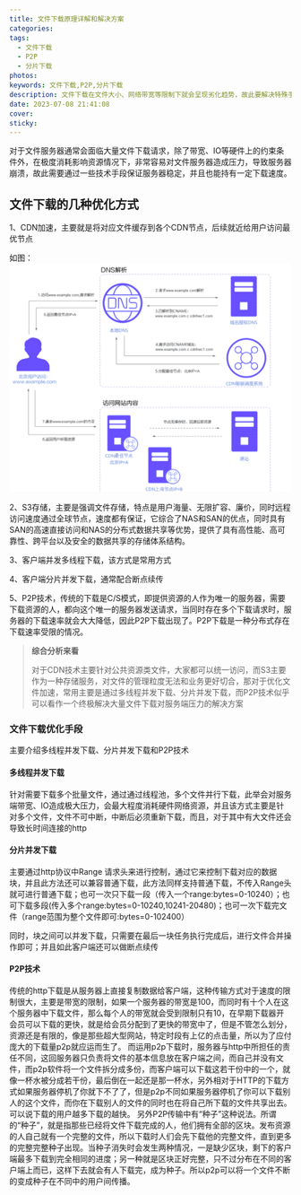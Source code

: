 ```yaml
---
title: 文件下载原理详解和解决方案
categories:
tags:
  - 文件下载
  - P2P
  - 分片下载
photos:
keywords: 文件下载,P2P,分片下载
description: 文件下载在文件大小、网络带宽等限制下就会呈现劣化趋势，故此要解决特殊手段解决
date: 2023-07-08 21:41:08
cover:
sticky:
---
```


对于文件服务器通常会面临大量文件下载请求，除了带宽、IO等硬件上的约束条件外，在极度消耗影响资源情况下，非常容易对文件服务器造成压力，导致服务器崩溃，故此需要通过一些技术手段保证服务器稳定，并且也能持有一定下载速度。



## 文件下载的几种优化方式



1、CDN加速，主要就是将对应文件缓存到各个CDN节点，后续就近给用户访问最优节点

如图：![CDN示意图](20230708/image-20230708215634360.png)



2、S3存储，主要是强调文件存储，特点是用户海量、无限扩容、廉价，同时远程访问速度通过全球节点，速度都有保证，它综合了NAS和SAN的优点，同时具有SAN的高速直接访问和NAS的分布式数据共享等优势，提供了具有高性能、高可靠性、跨平台以及安全的数据共享的存储体系结构。

3、客户端并发多线程下载，该方式是常用方式

4、客户端分片并发下载，通常配合断点续传

5、P2P技术，传统的下载是C/S模式，即提供资源的人作为唯一的服务器，需要下载资源的人，都向这个唯一的服务器发送请求，当同时存在多个下载请求时，服务器的下载速率就会大大降低，因此P2P下载出现了。P2P下载是一种分布式存在下载速率受限的情况。

>  **综合分析来看**
>
> 对于CDN技术主要针对公共资源类文件，大家都可以统一访问，而S3主要作为一种存储服务，对文件的管理粒度无法和业务更好切合，那对于优化文件加速，常用主要是通过多线程并发下载、分片并发下载，而P2P技术似乎可以看作一个终极解决大量文件下载对服务端压力的解决方案

### 文件下载优化手段

主要介绍多线程并发下载、分片并发下载和P2P技术

#### 多线程并发下载

针对需要下载多个批量文件，通过通过线程池，多个文件并行下载，此举会对服务端带宽、IO造成极大压力，会最大程度消耗硬件网络资源，并且该方式主要是针对多个文件，文件不可中断，中断后必须重新下载，而且，对于其中有大文件还会导致长时间连接的http

#### 分片并发下载

主要通过http协议中Range 请求头来进行控制，通过它来控制下载对应的数据块，并且此方法还可以兼容普通下载，此方法同样支持普通下载，不传入Range头就可进行普通下载；也可一次只下载一段（传入一个range:bytes=0-10240）；也可下载多段(传入多个range:bytes=0-10240,10241-20480)；也可一次下载完文件（range范围为整个文件即可:bytes=0-102400）

同时，块之间可以并发下载，只需要在最后一块任务执行完成后，进行文件合并操作即可；并且如此客户端还可以做断点续传

#### P2P技术

传统的http下载是从服务器上直接复制数据给客户端，这种传输方式对于速度的限制很大，主要是带宽的限制，如果一个服务器的带宽是100，而同时有十个人在这个服务器中下载文件，那么每个人的带宽就会受到限制只有10，在早期下载器开会员可以下载的更快，就是给会员分配到了更快的带宽中了，但是不管怎么划分，资源还是有限的，像是那些超大型网站，特定时段有上亿的点击量，所以为了应付庞大的下载量p2p就应运而生了。
而运用p2p下载时，服务器与http中所担任的责任不同，这回服务器只负责将文件的基本信息放在客户端之间，而自己并没有文件，而p2p软件将一个文件拆分成多份，而客户端可以下载这若干份中的一个，就像一杯水被分成若干份，最后倒在一起还是那一杯水，另外相对于HTTP的下载方式如果服务器停机了你就下不了了，但是p2p不同如果服务器停机了你可以下载别人的这个文件，而你在下载别人的文件的同时也在将自己所下载的文件共享出去。可以说下载的用户越多下载的越快。
另外P2P传输中有“种子”这种说法。所谓的“种子”，就是指那些已经将文件下载完成的人，他们拥有全部的区块。发布资源的人自己就有一个完整的文件，所以下载时人们会先下载他的完整文件，直到更多的完整完整种子出现。当种子消失时会发生两种情况，一是缺少区块，剩下的客户端最多下载到完全相同的进度；另一种就是区块正好完整，只不过分布在不同的客户端上而已，这样下去就会有人下载完，成为种子。所以p2p可以将一个文件不断的变成种子在不同中的用户间传播。

